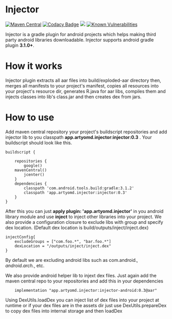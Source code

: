 # Injector
[![Maven Central](https://maven-badges.herokuapp.com/maven-central/app.artyomd.injector/injector/badge.svg)](https://maven-badges.herokuapp.com/maven-central/app.artyomd.injector/injector)
[![Codacy Badge](https://api.codacy.com/project/badge/Grade/f9c01ceb05ef4949a9c9869f22a5524d)](https://app.codacy.com/app/artyomd/Injector?utm_source=github.com&utm_medium=referral&utm_content=artyomd/Injector&utm_campaign=badger)
<a href='https://travis-ci.org/artyomd/Injector/builds'><img src='https://travis-ci.org/artyomd/Injector.svg?branch=master'></a>
[![Known Vulnerabilities](https://snyk.io/test/github/artyomd/Injector/badge.svg?targetFile=injector%2Fbuild.gradle)](https://snyk.io/test/github/artyomd/Injector?targetFile=injector%2Fbuild.gradle)

Injector is a gradle plugin for android projects which helps making third party android libraries downloadable. Injector supports android gradle plugin **3.1.0+**.
# How it works
Injector plugin extracts all aar files into build/exploded-aar directory then, merges all manifests to your project's manifest, copies all resources into your project's resource dir, generates R.java for aar libs, compiles them and injects classes into lib's class.jar and then creates dex from jars.
# How to use
Add  maven central repository your project's buildscript repositories and add injector lib to you classpath **app.artyomd.injector:injector:0.3** . Your buildscript should look like this.
```
buildscript {

    repositories {
        google()
	mavenCentral()
        jcenter()
    }
    dependencies {
        classpath 'com.android.tools.build:gradle:3.1.2'
        classpath 'app.artyomd.injector:injector:0.3'
    }
}
```
After this you can just **apply plugin: 'app.artyomd.injector'** in you android library module and use **inject** to inject other libraries into your project. We also provide a configuration closure to exclude libs with group and specify dex location. (Default dex location is build/outputs/inject/inject.dex)
```
injectConfig{
	excludeGroups = ["com.foo.*", "bar.foo.*"]
	dexLocation = "/outputs/inject/inject.dex"
}
```
By default we are excluding android libs such as com.android.*, android.arch.*, etc.

We also provide android helper lib to injext dex files. Just again add the maven central repo to your repositories and add this in your dependencies
```
	implementation "app.artyomd.injector:injector-android:0.3@aar"
```
Using DexUtils.loadDex you can inject list of dex files into your project at runtime or if your dex files are in the assets dir just use DexUtils.prepareDex to copy dex files into internal storage and then loadDex
